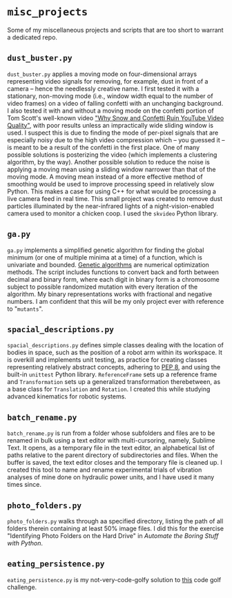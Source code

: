 # `misc_projects`

Some of my miscellaneous projects and scripts that are too short to warrant a dedicated repo.

## `dust_buster.py`

`dust_buster.py` applies a moving mode on four-dimensional arrays representing video signals for removing, for example, dust in front of a camera – hence the needlessly creative name. I first tested it with a stationary, non-moving mode (i.e., window width equal to the number of video frames) on a video of falling confetti with an unchanging background. I also tested it with and without a moving mode on the confetti portion of Tom Scott's well-known video ["Why Snow and Confetti Ruin YouTube Video Quality"](https://www.youtube.com/watch?v=r6Rp-uo6HmI), with poor results unless an impractically wide sliding window is used. I suspect this is due to finding the mode of per-pixel signals that are especially noisy due to the high video compression which – you guessed it – is meant to be a result of the confetti in the first place. One of many possible solutions is posterizing the video (which implements a clustering algorithm, by the way). Another possible solution to reduce the noise is applying a moving mean using a sliding window narrower than that of the moving mode. A moving mean instead of a more effective method of smoothing would be used to improve processing speed in relatively slow Python. This makes a case for using C++ for what would be processing a live camera feed in real time. This small project was created to remove dust particles illuminated by the near-infrared lights of a night-vision-enabled camera used to monitor a chicken coop. I used the `skvideo` Python library.

## `ga.py`

`ga.py` implements a simplified genetic algorithm for finding the global minimum (or one of multiple minima at a time) of a function, which is univariate and bounded. [Genetic algorithms](https://en.wikipedia.org/wiki/Genetic_algorithm) are numerical optimization methods. The script includes functions to convert back and forth between decimal and binary form, where each digit in binary form is a chromosome subject to possible randomized mutation with every iteration of the algorithm. My binary representations works with fractional and negative numbers. I am confident that this will be my only project ever with reference to "`mutants`".

## `spacial_descriptions.py`

`spacial_descriptions.py` defines simple classes dealing with the location of bodies in space, such as the position of a robot arm within its workspace. It is overkill and implements unit testing, as practice for creating classes representing relatively abstract concepts, adhering to [PEP 8](https://peps.python.org/pep-0008/), and using the built-in `unittest` Python library. `ReferenceFrame` sets up a reference frame and `Transformation` sets up a generalized transformation therebetween, as a base class for `Translation` and `Rotation`. I created this while studying advanced kinematics for robotic systems.

## `batch_rename.py`

`batch_rename.py` is run from a folder whose subfolders and files are to be renamed in bulk using a text editor with multi-cursoring, namely, Sublime Text. It opens, as a temporary file in the text editor, an alphabetical list of paths relative to the parent directory of subdirectories and files. When the buffer is saved, the text editor closes and the temporary file is cleaned up. I created this tool to name and rename experimental trials of vibration analyses of mine done on hydraulic power units, and I have used it many times since.

## `photo_folders.py`

`photo_folders.py` walks through aa specified directory, listing the path of all folders therein containing at least 50% image files. I did this for the exercise "Identifying Photo Folders on the Hard Drive" in *Automate the Boring Stuff with Python*.

## `eating_persistence.py`

`eating_persistence.py` is my not-very-code-golfy solution to [this](https://codegolf.stackexchange.com/questions/213645/eating-persistence) code golf challenge.
